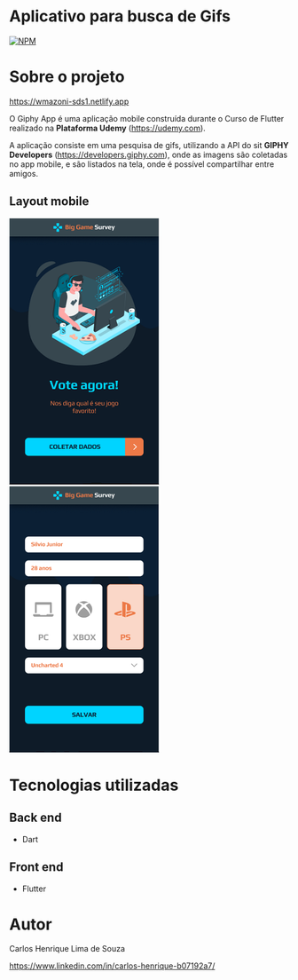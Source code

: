 # Aplicativo para busca de Gifs
[![NPM](https://img.shields.io/npm/l/react)](https://github.com/chenrilima/git-giphy/blob/master/LICENSE) 

# Sobre o projeto

https://wmazoni-sds1.netlify.app

O Giphy App é uma aplicação mobile construída durante o Curso de Flutter realizado na **Plataforma Udemy** (https://udemy.com).

A aplicação consiste em uma pesquisa de gifs, utilizando a API do sit **GIPHY Developers** (https://developers.giphy.com), onde as imagens são coletadas no app mobile, e são listados na tela, onde é possível compartilhar entre amigos.

## Layout mobile
![Mobile 1](https://github.com/acenelio/assets/raw/main/sds1/mobile1.png) ![Mobile 2](https://github.com/acenelio/assets/raw/main/sds1/mobile2.png)


# Tecnologias utilizadas
## Back end
- Dart
## Front end
- Flutter

# Autor

Carlos Henrique Lima de Souza

https://www.linkedin.com/in/carlos-henrique-b07192a7/

